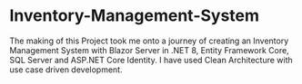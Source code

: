 # Inventory-Management-System
The making of this Project took me onto a journey of creating an Inventory Management System with Blazor Server  in .NET 8, Entity Framework Core, SQL Server and ASP.NET Core Identity. I have used  Clean Architecture with use case driven development. 
